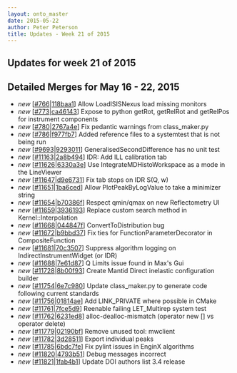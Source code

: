 ```yaml
---
layout: onto_master
date: 2015-05-22
author: Peter Peterson
title: Updates - Week 21 of 2015
---
```

Updates for week 21 of 2015
---------------------------

Detailed Merges for May 16 - 22, 2015
-------------------------------------
* *new* \[[#766](http://trac.mantidproject.org/mantid/ticket/766)\|[118baa1](https://github.com/mantidproject/mantid/commit/118baa15bc5d4db3cf54caddb0a8e1bb2dfcabd9)\] Allow LoadISISNexus load missing monitors
* *new* \[[#773](https://github.com/mantidproject/mantid/pull/773)\|[ca46143](https://github.com/mantidproject/mantid/commit/ca4614352545ca0a0831267a01d7e07ec77ae474)\] Expose to python getRot, getRelRot and getRelPos for instrument components
* *new* \[[#780](https://github.com/mantidproject/mantid/pull/780)\|[2767a4e](https://github.com/mantidproject/mantid/commit/2767a4e4d22ad8687c6c7b2c02e895e6bf365308)\] Fix pedantic warnings from class_maker.py
* *new* \[[#786](https://github.com/mantidproject/mantid/pull/786)\|[f977fb7](https://github.com/mantidproject/mantid/commit/f977fb745e83eb13413e0984d7c103e6e2788554)\] Added reference files to a systemtest that is not being run
* *new* \[[#9693](http://trac.mantidproject.org/mantid/ticket/9693)\|[9293011](https://github.com/mantidproject/mantid/commit/9293011023adf952769f0c387be455e98d0e7720)\] GeneralisedSecondDifference has no unit test
* *new* \[[#11163](http://trac.mantidproject.org/mantid/ticket/11163)\|[2a8b494](https://github.com/mantidproject/mantid/commit/2a8b4942d513959c4a3e826229e96d75115f0523)\] IDR: Add ILL calibration tab
* *new* \[[#11626](http://trac.mantidproject.org/mantid/ticket/11626)\|[6330a3e](https://github.com/mantidproject/mantid/commit/6330a3ef2bb1aaedb2e8264e26f7973237ed2eb0)\] Use IntegrateMDHistoWorkspace as a mode in the LineViewer
* *new* \[[#11647](http://trac.mantidproject.org/mantid/ticket/11647)\|[d9e6731](https://github.com/mantidproject/mantid/commit/d9e6731fe8df929cd5113ff0869f41b1ba7325f2)\] Fix tab stops on IDR S(Q, w)
* *new* \[[#11651](http://trac.mantidproject.org/mantid/ticket/11651)\|[1ba6ced](https://github.com/mantidproject/mantid/commit/1ba6ced5e772eaa55bc144230cd2183b9e83adcf)\] Allow PlotPeakByLogValue to take a minimizer string
* *new* \[[#11654](http://trac.mantidproject.org/mantid/ticket/11654)\|[b70386f](https://github.com/mantidproject/mantid/commit/b70386f0f8381bef6dd65574edfb9459b086c58f)\] Respect qmin/qmax on new Reflectometry UI
* *new* \[[#11659](http://trac.mantidproject.org/mantid/ticket/11659)\|[3936193](https://github.com/mantidproject/mantid/commit/39361938cc3fe0fe58b3abdeff55923f4eecbd4e)\] Replace custom search method in Kernel::Interpolation
* *new* \[[#11668](http://trac.mantidproject.org/mantid/ticket/11668)\|[044847f](https://github.com/mantidproject/mantid/commit/044847fd9ad3f9c1a6fb7c4f7fa081b9e18875d7)\] ConvertToDistribution bug
* *new* \[[#11672](http://trac.mantidproject.org/mantid/ticket/11672)\|[b9bbd37](https://github.com/mantidproject/mantid/commit/b9bbd37fc7039fef0055866c471562629ed84a44)\] Fix ties for FunctionParameterDecorator in CompositeFunction
* *new* \[[#11681](http://trac.mantidproject.org/mantid/ticket/11681)\|[70c3507](https://github.com/mantidproject/mantid/commit/70c350779a223279f49d409a3199af6f06b5da63)\] Suppress algorithm logging on IndirectInstrumentWidget (or IDR)
* *new* \[[#11688](http://trac.mantidproject.org/mantid/ticket/11688)\|[7e61d87](https://github.com/mantidproject/mantid/commit/7e61d8708c95187ff8fcb050fb93f25671c01ce8)\] Q Limits issue found in Max's Gui
* *new* \[[#11728](http://trac.mantidproject.org/mantid/ticket/11728)\|[8b00f93](https://github.com/mantidproject/mantid/commit/8b00f93637f119699bdb030d41a11f2b6d2017ad)\] Create Mantid Direct inelastic configuration builder
* *new* \[[#11754](http://trac.mantidproject.org/mantid/ticket/11754)\|[6e7c980](https://github.com/mantidproject/mantid/commit/6e7c980670ef01a428f1e02d43fd9aeb195efc1f)\] Update class_maker.py to generate code following current standards
* *new* \[[#11756](http://trac.mantidproject.org/mantid/ticket/11756)\|[01814ae](https://github.com/mantidproject/mantid/commit/01814ae4aabc8e357f67e02137f0e6461214344c)\] Add LINK_PRIVATE where possible in CMake
* *new* \[[#11761](http://trac.mantidproject.org/mantid/ticket/11761)\|[7fce5d9](https://github.com/mantidproject/mantid/commit/7fce5d90bae5275f95d38b7feeadbf4a899a5eca)\] Reenable failing LET_Multirep system test
* *new* \[[#11762](http://trac.mantidproject.org/mantid/ticket/11762)\|[6231ed8](https://github.com/mantidproject/mantid/commit/6231ed85c4be6b8981d4e5443002631c7d02d796)\] alloc-dealloc-mismatch (operator new [] vs operator delete)
* *new* \[[#11779](http://trac.mantidproject.org/mantid/ticket/11779)\|[02190bf](https://github.com/mantidproject/mantid/commit/02190bfc04470498d85e8d5342204b6b1203033b)\] Remove unused tool: mwclient
* *new* \[[#11782](http://trac.mantidproject.org/mantid/ticket/11782)\|[3d28511](https://github.com/mantidproject/mantid/commit/3d28511dc92424cfd4fd1f1f86ef472311afc7cd)\] Export individual peaks
* *new* \[[#11785](http://trac.mantidproject.org/mantid/ticket/11785)\|[6bdc7fe](https://github.com/mantidproject/mantid/commit/6bdc7feeaec3bffc29bb02d8013f9232fa345349)\] Fix pylint issues in EnginX algorithms
* *new* \[[#11820](http://trac.mantidproject.org/mantid/ticket/11820)\|[4793b51](https://github.com/mantidproject/mantid/commit/4793b51894739f425521b95db2fc40f3e6c7e5f1)\] Debug messages incorrect
* *new* \[[#11821](http://trac.mantidproject.org/mantid/ticket/11821)\|[1fab4b1](https://github.com/mantidproject/mantid/commit/1fab4b1ce187f87daac307bf9385143a630ce88b)\] Update DOI authors list 3.4 release
